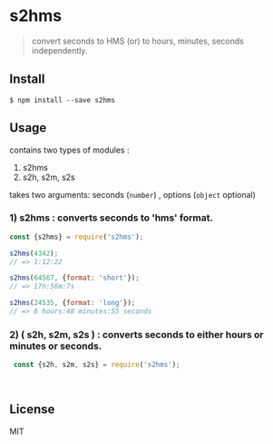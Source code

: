 # s2hms
> convert seconds to HMS (or) to hours, minutes, seconds independently.

## Install

```
$ npm install --save s2hms
```

## Usage

contains two types of modules : 

1. s2hms
2. s2h, s2m, s2s

takes two arguments:  seconds (`number`) , options (`object` optional)

### 1) s2hms : converts seconds to 'hms' format.

```js
const {s2hms} = require('s2hms');

s2hms(4342);
// => 1:12:22

s2hms(64567, {format: 'short'});
// => 17h:56m:7s

s2hms(24535, {format: 'long'});
// => 6 hours:48 minutes:55 seconds

```

### 2) ( s2h, s2m, s2s ) : converts seconds to either hours or minutes or seconds.

```js
 const {s2h, s2m, s2s} = require('s2hms'); 

 

```



## License

MIT
